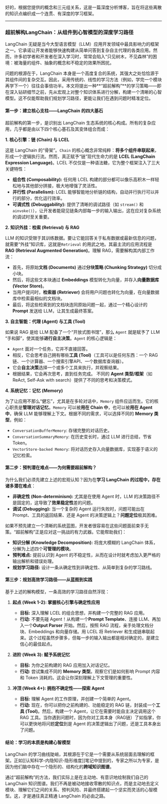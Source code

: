 好的，根据您提供的概念和三元组关系，这是一篇深度分析博客，旨在将这些离散的知识点编织成一个连贯、有深度的学习框架。

---

### **超前解构LangChain：从组件到心智模型的深度学习路径**

LangChain 无疑是当今大型语言模型（LLM）应用开发领域中最具影响力的框架之一。它承诺让开发者能够快速构建从简单问答到复杂自主代理的各类应用。然而，许多初学者和开发者在深入学习时，常常会陷入“只见树木，不见森林”的困境：被海量的组件、抽象的概念和不稳定的效果所困扰。

问题的根源在于，LangChain 本身是一个高度复合的系统，其强大之处恰恰源于其组件间的复杂交互。因此，采用传统的、线性的学习方法（例如，学完一个模块再学下一个）往往会事倍功半。本文将提出一种**“超前解构”**的学习策略——即在深入钻研细节之前，先从宏观上对整个知识体系进行分解，构建一个清晰的心智模型。这不仅能帮助我们规划学习路径，更能让我们在遇到问题时精准定位。

#### **第一步：建立核心支柱——LangChain 的四大基石**

超前解构的第一步，是识别出 LangChain 生态系统的核心构成。所有的复杂应用，几乎都是由以下四个核心基石及其变体组合而成：

**1. 核心引擎：链 (Chain) 与 LCEL**

这是 LangChain 的“骨架”。`Chain` 的核心概念非常纯粹：**将多个组件串联起来**，形成一个逻辑执行流。然而，真正赋予“链”现代生命力的是 **LCEL (LangChain Expression Language)**。LCEL 不仅仅是一种语法糖，它为整个框架注入了三大关键特性：
*   **组合性 (Composability):** 任何用 LCEL 构建的部分都可以像乐高积木一样轻松地与其他部分拼接，极大地增强了灵活性。
*   **并行性 (Parallelism):** LCEL 能够智能地分析链的结构，自动并行执行可以并行的部分，优化运行效率。
*   **可调式性 (Debuggability):** 提供了清晰的调试路径（如 `stream()` 和 `ainvoke()`），让开发者能窥见链条内部每一步的输入输出，这在应对复杂系统的调试时至关重要。

**2. 知识外挂：检索 (Retrieval) 与 RAG**

LLM 的知识受限于其训练数据。要让它能回答关于私有数据或最新信息的问题，就需要“外挂”知识库，这就是`Retrieval` 的用武之地。其最主流的应用流程是 **RAG (Retrieval Augmented Generation)**。理解 RAG，需要解构其内部工作流：
*   首先，将原始**文档 (Documents)** 通过**分块策略 (Chunking Strategy)** 切分成小块。
*   然后，将这些文本块通过 **Embeddings** 模型转化为向量，并存入**向量数据库 (Vector Store)**。
*   当用户提问时，**检索器 (Retriever)** 会将用户问题也转化为向量，在向量数据库中检索最相似的文档块。
*   最后，将这些检索到的文档块连同原始问题一起，通过一个精心设计的 **Prompt** 发送给 LLM，让其生成最终答案。

**3. 自主智能：代理 (Agent) 与工具 (Tool)**

如果说 RAG 是给 LLM 配备了一个“开放式图书馆”，那么 `Agent` 就是赋予了 LLM “手和脚”，使其能够**进行自主决策**。`Agent` 的核心逻辑是：
*   `Agent` 面对一个任务，它并不直接回答。
*   相反，它会思考自己拥有哪些**工具 (Tool)**（工具可以是任何东西：一个 RAG 链、一个计算器、一个搜索引擎API、一个数据库查询器）。
*   它会**自主决策**选择一个或多个工具来执行，并观察结果。
*   根据结果，它会再次思考，直到任务完成。
不同的 **Agent 类型/框架**（如 ReAct, Self-Ask with search）提供了不同的思考和决策模式。

**4. 系统记忆：记忆 (Memory)**

为了让应用不那么“健忘”，尤其是在多轮对话中，`Memory` 组件应运而生。它的核心职责是**管理对话记忆**。`Memory` 可以被**用在 Chain 中**，也可以被**用在 Agent 中**，确保 LLM 能够理解上下文。根据不同的需求，可以选择不同的 **Memory 类型**，例如：
*   `ConversationBufferMemory`: 存储完整的对话历史。
*   `ConversationSummaryMemory`: 在历史变长时，通过 LLM 进行总结，节省 Token。
*   `VectorStore-backed Memory`: 将对话历史存入向量数据库，实现基于语义的记忆检索。



#### **第二步：预判潜在难点——为何需要超前解构？**

为什么我们必须先建立上述的宏观认知？因为在**学习 LangChain 的过程中，存在诸多潜在难点**：
*   **非确定性 (Non-determinism):** 尤其是在使用 Agent 时，LLM 的决策路径不是固定的，这导致了**效果稳定性**差的问题。
*   **调试 (Debugging):** 当一个复杂的 Agent 运行失败时，问题可能出在 Prompt、工具的返回结果、还是 Agent 的决策逻辑上？**问题定位**极其困难。

如果不预先建立一个清晰的系统蓝图，开发者很容易在这些问题面前束手无策。“超前解构”正是应对这一挑战的有力武器。它能帮助我们：
*   **知识分解 (Knowledge Decomposition):** 将庞大模糊的 LangChain 体系，分解为上述四个**可管理的模块**。
*   **预判难点:** 提前认识到 Agent 的不稳定性，从而在设计时就考虑加入更严格的输出解析和错误处理。
*   **规划学习路径:** 设计一条从确定性到非确定性、从简单到复杂的学习路线。

#### **第三步：规划高效学习路径——从蓝图到实践**

基于上述的解构模型，一条高效的学习路径自然浮现：

1.  **起点 (Week 1-2): 掌握核心引擎与确定性应用**
    *   **目标:** 深入理解 LCEL 的组合思想，并构建一个完整的 RAG 应用。
    *   **行动:** 不要先碰 Agent！从构建一个**Prompt Template**、连接 LLM、再加入一个**Output Parser** 开始。然后，按照 RAG 流程，亲手处理文档分块、Embeddings 和向量存储。用 LCEL 将 Retriever 和生成链串联起来。这个过程虽然步骤多，但每一步的输入输出都是相对确定的，是建立信心的最佳起点。

2.  **进阶 (Week 3): 赋予系统记忆**
    *   **目标:** 为你之前构建的 RAG 应用加入对话记忆。
    *   **行动:** 尝试集成不同的 **Memory 类型**。观察它们是如何影响 Prompt 内容和 Token 消耗的。这会让你深刻理解上下文管理的重要性。

3.  **冲顶 (Week 4+): 拥抱不确定性——探索 Agent**
    *   **目标:** 理解 Agent 的工作原理，并创建一个简单的 Agent。
    *   **行动:** 现在，你可以把你之前构建的、功能稳定的 RAG 链，封装成一个**工具 (Tool)**。然后，构建一个 Agent，让它在需要时能自主决定调用这个 RAG 工具。当你遇到问题时，因为你对工具本身（RAG链）了如指掌，你可以更快地将问题**定位**到是 Agent 的决策逻辑出了问题，还是工具本身出了问题。

#### **结论：学习的本质是构建心智模型**

LangChain 的学习曲线陡峭，其根源在于它是一个需要从系统层面去理解的框架。正如[[认知科学-内隐知识-隐形维度]]笔记中提到的，专家之所以为专家，是因为他们脑中存在一个隐形的、结构化的**跨域知识图谱**。

通过“超前解构”的方法，我们实际上是在主动地、有意识地绘制我们自己的 LangChain 知识图谱。我们不再是被动地接收零散的知识点，而是主动地去定义模块、理解它们之间的关系、预判风险、并最终搭建起一个坚实而灵活的心智模型。这，才是通往真正精通 LangChain 的必由之路。
